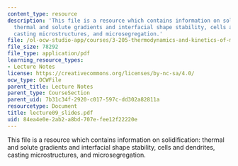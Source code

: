 ```yaml
---
content_type: resource
description: 'This file is a resource which contains information on solidification:
  thermal and solute gradients and interfacial shape stability, cells and dendrites,
  casting microstructures, and microsegregation.'
file: /ol-ocw-studio-app/courses/3-205-thermodynamics-and-kinetics-of-materials-fall-2006/84ea4e0e2ab2a8bd707efee12f22220e_lecture09_slides.pdf
file_size: 78292
file_type: application/pdf
learning_resource_types:
- Lecture Notes
license: https://creativecommons.org/licenses/by-nc-sa/4.0/
ocw_type: OCWFile
parent_title: Lecture Notes
parent_type: CourseSection
parent_uid: 7b31c34f-2920-c017-597c-dd302a82811a
resourcetype: Document
title: lecture09_slides.pdf
uid: 84ea4e0e-2ab2-a8bd-707e-fee12f22220e
---
```

This file is a resource which contains information on solidification: thermal and solute gradients and interfacial shape stability, cells and dendrites, casting microstructures, and microsegregation.